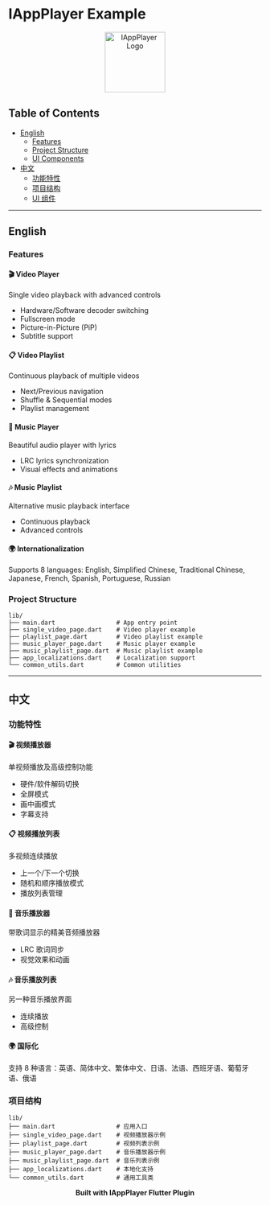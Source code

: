 # IAppPlayer Example

<p align="center">
  <img src="https://www.itvapp.net/images/logo-1.png" alt="IAppPlayer Logo" width="120"/>
</p>

## Table of Contents

- [English](#english)
  - [Features](#features)
  - [Project Structure](#project-structure)
  - [UI Components](#ui-components)
- [中文](#中文)
  - [功能特性](#功能特性)
  - [项目结构](#项目结构)
  - [UI 组件](#ui-组件)

---

## English

### Features

#### 🎬 Video Player
Single video playback with advanced controls
- Hardware/Software decoder switching
- Fullscreen mode
- Picture-in-Picture (PiP)
- Subtitle support

#### 📋 Video Playlist  
Continuous playback of multiple videos
- Next/Previous navigation
- Shuffle & Sequential modes
- Playlist management

#### 🎵 Music Player
Beautiful audio player with lyrics
- LRC lyrics synchronization
- Visual effects and animations

#### 🎶 Music Playlist
Alternative music playback interface
- Continuous playback
- Advanced controls

#### 🌍 Internationalization
Supports 8 languages: English, Simplified Chinese, Traditional Chinese, Japanese, French, Spanish, Portuguese, Russian

### Project Structure

```
lib/
├── main.dart                 # App entry point
├── single_video_page.dart    # Video player example
├── playlist_page.dart        # Video playlist example
├── music_player_page.dart    # Music player example
├── music_playlist_page.dart  # Music playlist example
├── app_localizations.dart    # Localization support
└── common_utils.dart         # Common utilities
```

---

## 中文

### 功能特性

#### 🎬 视频播放器
单视频播放及高级控制功能
- 硬件/软件解码切换
- 全屏模式
- 画中画模式
- 字幕支持

#### 📋 视频播放列表
多视频连续播放
- 上一个/下一个切换
- 随机和顺序播放模式
- 播放列表管理

#### 🎵 音乐播放器
带歌词显示的精美音频播放器
- LRC 歌词同步
- 视觉效果和动画

#### 🎶 音乐播放列表
另一种音乐播放界面
- 连续播放
- 高级控制

#### 🌍 国际化
支持 8 种语言：英语、简体中文、繁体中文、日语、法语、西班牙语、葡萄牙语、俄语

### 项目结构

```
lib/
├── main.dart                 # 应用入口
├── single_video_page.dart    # 视频播放器示例
├── playlist_page.dart        # 视频列表示例
├── music_player_page.dart    # 音乐播放器示例
├── music_playlist_page.dart  # 音乐列表示例
├── app_localizations.dart    # 本地化支持
└── common_utils.dart         # 通用工具类
```

<p align="center">
  <strong>Built with IAppPlayer Flutter Plugin</strong>
</p>
